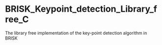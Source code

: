 # BRISK_Keypoint_detection_Library_free_C
The library free implementation of the key-point detection algorithm in BRISK

